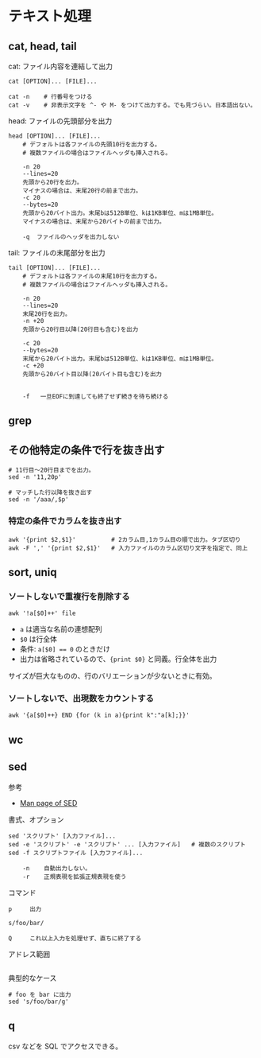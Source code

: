 # テキスト処理


## cat, head, tail

cat: ファイル内容を連結して出力

```
cat [OPTION]... [FILE]...

cat -n    # 行番号をつける
cat -v    # 非表示文字を ^- や M- をつけて出力する。でも見づらい。日本語出ない。
```

head: ファイルの先頭部分を出力

```
head [OPTION]... [FILE]...
    # デフォルトは各ファイルの先頭10行を出力する。
    # 複数ファイルの場合はファイルヘッダも挿入される。

    -n 20   
    --lines=20
	先頭から20行を出力。
	マイナスの場合は、末尾20行の前まで出力。
    -c 20
    --bytes=20
	先頭から20バイト出力。末尾bは512B単位、kは1KB単位、mは1MB単位。
	マイナスの場合は、末尾から20バイトの前まで出力。
    
    -q  ファイルのヘッダを出力しない
```

tail: ファイルの末尾部分を出力

```
tail [OPTION]... [FILE]...
    # デフォルトは各ファイルの末尾10行を出力する。
    # 複数ファイルの場合はファイルヘッダも挿入される。

    -n 20   
    --lines=20
	末尾20行を出力。
    -n +20   
	先頭から20行目以降(20行目も含む)を出力
	
    -c 20
    --bytes=20
	末尾から20バイト出力。末尾bは512B単位、kは1KB単位、mは1MB単位。
    -c +20   
	先頭から20バイト目以降(20バイト目も含む)を出力
	

    -f   一旦EOFに到達しても終了せず続きを待ち続ける
```


## grep 


## その他特定の条件で行を抜き出す

```
# 11行目～20行目までを出力。
sed -n '11,20p'

# マッチした行以降を抜き出す
sed -n '/aaa/,$p'
```

### 特定の条件でカラムを抜き出す


```
awk '{print $2,$1}'          # 2カラム目,1カラム目の順で出力。タブ区切り
awk -F ',' '{print $2,$1}'   # 入力ファイルのカラム区切り文字を指定で、同上
```



## sort, uniq

### ソートしないで重複行を削除する

```
awk '!a[$0]++' file
```

- `a` は適当な名前の連想配列
- `$0` は行全体
- 条件: `a[$0] == 0` のときだけ
- 出力は省略されているので、`{print $0}` と同義。行全体を出力

サイズが巨大なものの、行のバリエーションが少ないときに有効。

### ソートしないで、出現数をカウントする

```
awk '{a[$0]++} END {for (k in a){print k":"a[k];}}'
```

## wc 

## sed

参考

- [Man page of SED](https://linuxjm.osdn.jp/html/GNU_sed/man1/sed.1.html)

書式、オプション

```
sed 'スクリプト' [入力ファイル]...
sed -e 'スクリプト' -e 'スクリプト' ... [入力ファイル]   # 複数のスクリプト
sed -f スクリプトファイル [入力ファイル]...

    -n    自動出力しない。
    -r    正規表現を拡張正規表現を使う
```

コマンド

```
p     出力

s/foo/bar/

Q     これ以上入力を処理せず、直ちに終了する
```

アドレス範囲

```

```

典型的なケース

```
# foo を bar に出力
sed 's/foo/bar/g' 
```

## q

csv などを SQL でアクセスできる。

